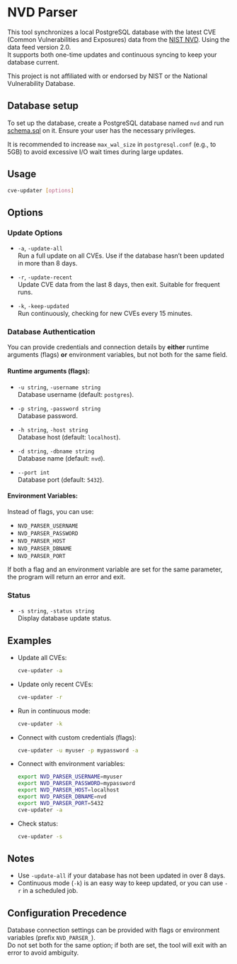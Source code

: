 # NVD Parser

This tool synchronizes a local PostgreSQL database with the latest CVE (Common Vulnerabilities and Exposures) data from the [NIST NVD](https://nvd.nist.gov/). Using the data feed version 2.0.  
It supports both one-time updates and continuous syncing to keep your database current.

This project is not affiliated with or endorsed by NIST or the National Vulnerability Database.

## Database setup

To set up the database, create a PostgreSQL database named `nvd` and run [schema.sql](schema.sql) on it. Ensure your user has the necessary privileges.

It is recommended to increase `max_wal_size` in `postgresql.conf` (e.g., to 5GB) to avoid excessive I/O wait times during large updates.

## Usage

```bash
cve-updater [options]
```

## Options

### Update Options

* `-a`, `-update-all`  
  Run a full update on all CVEs. Use if the database hasn’t been updated in more than 8 days.

* `-r`, `-update-recent`  
  Update CVE data from the last 8 days, then exit. Suitable for frequent runs.

* `-k`, `-keep-updated`  
  Run continuously, checking for new CVEs every 15 minutes.

### Database Authentication

You can provide credentials and connection details by **either** runtime arguments (flags) **or** environment variables, but not both for the same field.

#### Runtime arguments (flags):

* `-u string`, `-username string`  
  Database username (default: `postgres`).

* `-p string`, `-password string`  
  Database password.

* `-h string`, `-host string`  
  Database host (default: `localhost`).

* `-d string`, `-dbname string`  
  Database name (default: `nvd`).

* `--port int`  
  Database port (default: `5432`).

#### Environment Variables:

Instead of flags, you can use:

- `NVD_PARSER_USERNAME`
- `NVD_PARSER_PASSWORD`
- `NVD_PARSER_HOST`
- `NVD_PARSER_DBNAME`
- `NVD_PARSER_PORT`

If both a flag and an environment variable are set for the same parameter, the program will return an error and exit.

### Status

* `-s string`, `-status string`  
  Display database update status.

## Examples

* Update all CVEs:

  ```bash
  cve-updater -a
  ```

* Update only recent CVEs:

  ```bash
  cve-updater -r
  ```

* Run in continuous mode:

  ```bash
  cve-updater -k
  ```

* Connect with custom credentials (flags):

  ```bash
  cve-updater -u myuser -p mypassword -a
  ```

* Connect with environment variables:

  ```bash
  export NVD_PARSER_USERNAME=myuser
  export NVD_PARSER_PASSWORD=mypassword
  export NVD_PARSER_HOST=localhost
  export NVD_PARSER_DBNAME=nvd
  export NVD_PARSER_PORT=5432
  cve-updater -a
  ```

* Check status:

  ```bash
  cve-updater -s
  ```

## Notes

* Use `-update-all` if your database has not been updated in over 8 days.
* Continuous mode (`-k`) is an easy way to keep updated, or you can use `-r` in a scheduled job.

## Configuration Precedence

Database connection settings can be provided with flags or environment variables (prefix `NVD_PARSER_`).  
Do not set both for the same option; if both are set, the tool will exit with an error to avoid ambiguity.

